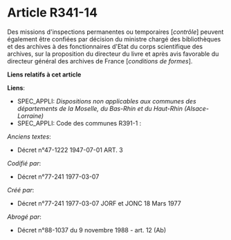 # Article R341-14

Des missions d'inspections permanentes ou temporaires [*contrôle*] peuvent également être confiées par décision du ministre
chargé des bibliothèques et des archives à des fonctionnaires d'Etat du corps scientifique des archives, sur la proposition
du directeur du livre et après avis favorable du directeur général des archives de France [*conditions de formes*].

**Liens relatifs à cet article**

**Liens**:

  - SPEC_APPLI: *Dispositions non applicables aux communes des départements de la Moselle, du Bas-Rhin et du Haut-Rhin (Alsace-Lorraine)*
  - SPEC_APPLI: Code des communes R391-1 :

_Anciens textes_:

  - Décret n°47-1222 1947-07-01 ART. 3

_Codifié par_:

  - Décret n°77-241 1977-03-07

_Créé par_:

  - Décret n°77-241 1977-03-07 JORF et JONC 18 Mars 1977

_Abrogé par_:

  - Décret n°88-1037 du 9 novembre 1988 - art. 12 (Ab)
